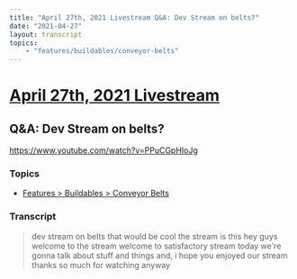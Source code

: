 ```yaml
---
title: "April 27th, 2021 Livestream Q&A: Dev Stream on belts?"
date: "2021-04-27"
layout: transcript
topics:
    - "features/buildables/conveyor-belts"
---
```

# [April 27th, 2021 Livestream](../2021-04-27.md)
## Q&A: Dev Stream on belts?
https://www.youtube.com/watch?v=PPuCGpHIoJg

### Topics
* [Features > Buildables > Conveyor Belts](../topics/features/buildables/conveyor-belts.md)

### Transcript

> dev stream on belts that would be cool the stream is this hey guys welcome to the stream welcome to satisfactory stream today we're gonna talk about stuff and things and, i hope you enjoyed our stream thanks so much for watching anyway
